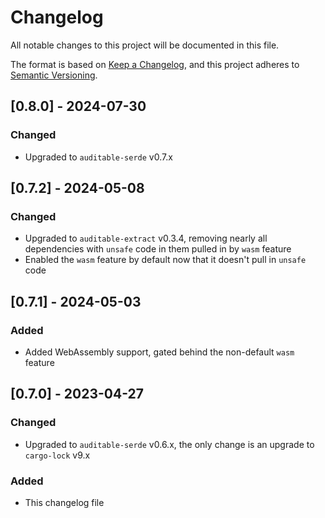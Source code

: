 # Changelog

All notable changes to this project will be documented in this file.

The format is based on [Keep a Changelog](https://keepachangelog.com/en/1.0.0/),
and this project adheres to [Semantic Versioning](https://semver.org/spec/v2.0.0.html).

## [0.8.0] - 2024-07-30

### Changed

- Upgraded to `auditable-serde` v0.7.x

## [0.7.2] - 2024-05-08

### Changed

 - Upgraded to `auditable-extract` v0.3.4, removing nearly all dependencies with `unsafe` code in them pulled in by `wasm` feature
 - Enabled the `wasm` feature by default now that it doesn't pull in `unsafe` code

## [0.7.1] - 2024-05-03

### Added

 - Added WebAssembly support, gated behind the non-default `wasm` feature

## [0.7.0] - 2023-04-27

### Changed

 - Upgraded to `auditable-serde` v0.6.x, the only change is an upgrade to `cargo-lock` v9.x

### Added
 - This changelog file
